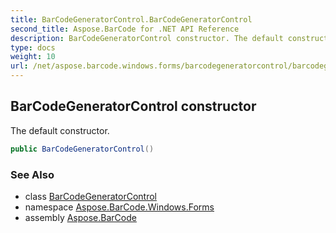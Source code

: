 ```yaml
---
title: BarCodeGeneratorControl.BarCodeGeneratorControl
second_title: Aspose.BarCode for .NET API Reference
description: BarCodeGeneratorControl constructor. The default constructor
type: docs
weight: 10
url: /net/aspose.barcode.windows.forms/barcodegeneratorcontrol/barcodegeneratorcontrol/
---
```

## BarCodeGeneratorControl constructor

The default constructor.

```csharp
public BarCodeGeneratorControl()
```

### See Also

* class [BarCodeGeneratorControl](../)
* namespace [Aspose.BarCode.Windows.Forms](../../barcodegeneratorcontrol/)
* assembly [Aspose.BarCode](../../../)


